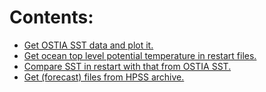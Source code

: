 # Contents:

- [Get OSTIA SST data and plot it.](https://github.com/sanAkel/ufs_diurnal_diagnostics/blob/main/GFS/regional_diagnostics/get_regional_ostia_sstdata.ipynb)
- [Get ocean top level potential temperature in restart files.](https://github.com/sanAkel/ufs_diurnal_diagnostics/blob/main/GFS/regional_diagnostics/get_restart_sst.py)
- [Compare SST in restart with that from OSTIA SST.](https://github.com/sanAkel/ufs_diurnal_diagnostics/blob/main/GFS/regional_diagnostics/compare_model_restart_OSTIA_SST.ipynb)
- [Get (forecast) files from HPSS archive.](https://github.com/sanAkel/ufs_diurnal_diagnostics/blob/main/GFS/regional_diagnostics/get_hpss_files.py)
